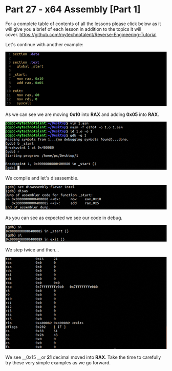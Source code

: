 # Part 27 - x64 Assembly \[Part 1\]

For a complete table of contents of all the lessons please click below as it will give you a brief of each lesson in addition to the topics it will cover.&nbsp;https://github.com/mytechnotalent/Reverse-Engineering-Tutorial

Let's continue with another example:

<div class="slate-resizable-image-embed slate-image-embed__resize-full-width"><img src="imgs/36977460.jpg"/></div>

As we can see we are moving __0x10__ into __RAX__ and adding __0x05__ into __RAX__.

<div class="slate-resizable-image-embed slate-image-embed__resize-full-width"><img src="imgs/559099400.jpg"/></div>

We compile and let's disassemble.

<div class="slate-resizable-image-embed slate-image-embed__resize-full-width"><img src="imgs/915864110.jpg"/></div>

As you can see as expected we see our code in debug.

<div class="slate-resizable-image-embed slate-image-embed__resize-full-width"><img src="imgs/238886684.jpg"/></div>

We step twice and then...

<div class="slate-resizable-image-embed slate-image-embed__resize-full-width"><img src="imgs/862842710.jpg"/></div>

We see __0x15 __or __21__ decimal moved into __RAX__. Take the time to carefully try these very simple examples as we go forward.
